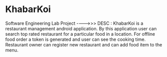 # KhabarKoi
Software Engineering Lab Project ---->>>
DESC : 
KhabarKoi is a restaurant management android application. By this application user can search top rated restaurant for a
particular food in a location. For offline food order a token is generated and user can see the cooking time. Restaurant owner can
register new restaurant and can add food item to the menu.
